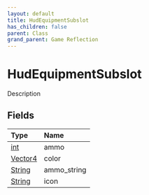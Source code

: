 ```yaml
---
layout: default
title: HudEquipmentSubslot
has_children: false
parent: Class
grand_parent: Game Reflection
---
```

# HudEquipmentSubslot
Description 

## Fields

| Type | Name |
|:----------|:--------------|
| [int](/riftbreaker-wiki/docs/game-reflection/enums/int/) | ammo |
| [Vector4](/riftbreaker-wiki/docs/game-reflection/classes/vector4/) | color |
| [String](/riftbreaker-wiki/docs/game-reflection/components/string/) | ammo_string |
| [String](/riftbreaker-wiki/docs/game-reflection/components/string/) | icon |

